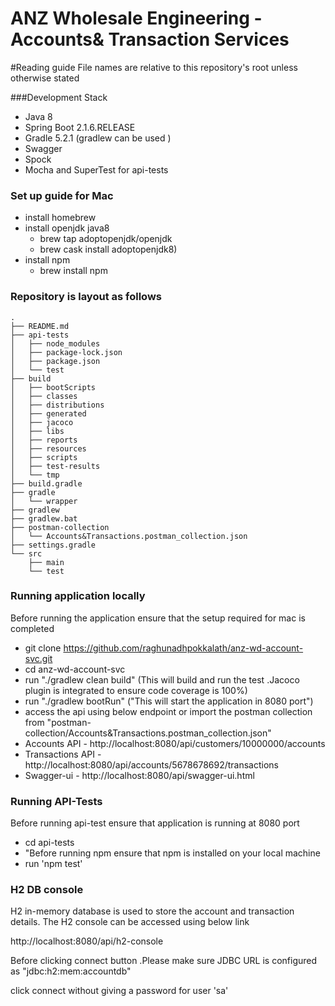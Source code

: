 ANZ Wholesale Engineering - Accounts& Transaction Services
=========================================

#Reading guide
File names are relative to this repository's root unless otherwise stated

###Development Stack
- Java 8
- Spring Boot 2.1.6.RELEASE
- Gradle 5.2.1 (gradlew can be used )
- Swagger
- Spock
- Mocha and SuperTest for api-tests

### Set up guide for  Mac
- install homebrew
- install openjdk java8 
    - brew tap adoptopenjdk/openjdk 
    - brew cask install adoptopenjdk8)
- install npm 
    - brew install npm


### Repository is layout as follows 
```
.
├── README.md
├── api-tests
│   ├── node_modules
│   ├── package-lock.json
│   ├── package.json
│   └── test
├── build
│   ├── bootScripts
│   ├── classes
│   ├── distributions
│   ├── generated
│   ├── jacoco
│   ├── libs
│   ├── reports
│   ├── resources
│   ├── scripts
│   ├── test-results
│   └── tmp
├── build.gradle
├── gradle
│   └── wrapper
├── gradlew
├── gradlew.bat
├── postman-collection
│   └── Accounts&Transactions.postman_collection.json
├── settings.gradle
└── src
    ├── main
    └── test

```

### Running application locally 
Before running the application ensure that the setup required for mac is completed
   -  git clone https://github.com/raghunadhpokkalath/anz-wd-account-svc.git
   -  cd anz-wd-account-svc
   - run "./gradlew clean build"  (This will build and run the test .Jacoco plugin is integrated to ensure code coverage is 100%)
   - run "./gradlew bootRun"  ("This will start the application in 8080 port")
   - access the api using below endpoint or import the postman collection from "postman-collection/Accounts&Transactions.postman_collection.json"
   - Accounts API  - http://localhost:8080/api/customers/10000000/accounts
   - Transactions API - http://localhost:8080/api/accounts/5678678692/transactions
   - Swagger-ui  - http://localhost:8080/api/swagger-ui.html

### Running API-Tests
 Before running api-test ensure that application is running at 8080 port
 - cd api-tests 
 - "Before running npm ensure that npm is installed on your local machine
 -  run 'npm test'


 
### H2 DB console
H2 in-memory database is used to store the account and transaction details. The H2 console can be accessed using below link 

http://localhost:8080/api/h2-console

Before clicking connect button .Please make sure JDBC URL is configured as "jdbc:h2:mem:accountdb"

click connect without giving a password for user 'sa' 
 